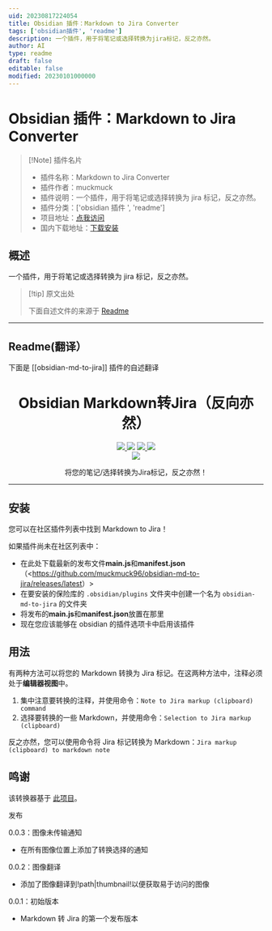 ```yaml
---
uid: 20230817224054
title: Obsidian 插件：Markdown to Jira Converter
tags: ['obsidian插件', 'readme']
description: 一个插件，用于将笔记或选择转换为jira标记，反之亦然。
author: AI
type: readme
draft: false
editable: false
modified: 20230101000000
---
```


# Obsidian 插件：Markdown to Jira Converter

> [!Note] 插件名片
> - 插件名称：Markdown to Jira Converter
> - 插件作者：muckmuck
> - 插件说明：一个插件，用于将笔记或选择转换为 jira 标记，反之亦然。
> - 插件分类：['obsidian 插件 ', 'readme']
> - 项目地址：[点我访问](https://github.com/muckmuck96/obsidian-md-to-jira)
> - 国内下载地址：[下载安装](https://pkmer.cn/products/plugin/pluginMarket/?obsidian-md-to-jira)

## 概述

一个插件，用于将笔记或选择转换为 jira 标记，反之亦然。

> [!tip] 原文出处
>
>下面自述文件的来源于 [Readme](https://ghproxy.net/https://raw.githubusercontent.com/muckmuck96/obsidian-md-to-jira/master/README.md)

---

## Readme(翻译）

下面是 [[obsidian-md-to-jira]] 插件的自述翻译

<h1 align="center">Obsidian Markdown转Jira（反向亦然）</h1>

<p align="center">
    <a href="https://github.com/muckmuck96/obsidian-md-to-jira/releases/latest">
		<img src="https://img.shields.io/github/manifest-json/v/muckmuck96/obsidian-md-to-jira?color=blue">
	</a>
    <img src="https://img.shields.io/github/release-date/muckmuck96/obsidian-md-to-jira">
	<a href="https://github.com/muckmuck96/obsidian-md-to-jira/blob/master/LICENSE">
		<img src="https://img.shields.io/github/license/muckmuck96/obsidian-md-to-jira">
	</a>
	<img src="https://img.shields.io/github/downloads/muckmuck96/obsidian-md-to-jira/total">
	<br>
	<a href="https://github.com/muckmuck96/obsidian-md-to-jira/issues">
		<img src="https://img.shields.io/github/issues/muckmuck96/obsidian-md-to-jira">
	</a>

</p>

<div align="center">
  将您的笔记/选择转换为Jira标记，反之亦然！
</div>


---

## 安装

您可以在社区插件列表中找到 Markdown to Jira！

如果插件尚未在社区列表中：

- 在此处下载最新的发布文件**main.js**和**manifest.json**（<<https://github.com/muckmuck96/obsidian-md-to-jira/releases/latest>）>
- 在要安装的保险库的 `.obsidian/plugins` 文件夹中创建一个名为 `obsidian-md-to-jira` 的文件夹
- 将发布的**main.js**和**manifest.json**放置在那里
- 现在您应该能够在 obsidian 的插件选项卡中启用该插件

## 用法

有两种方法可以将您的 Markdown 转换为 Jira 标记。在这两种方法中，注释必须处于**编辑器视图**中。

1. 集中注意要转换的注释，并使用命令：`Note to Jira markup (clipboard) command`
2. 选择要转换的一些 Markdown，并使用命令：`Selection to Jira markup (clipboard)`

反之亦然，您可以使用命令将 Jira 标记转换为 Markdown：`Jira markup (clipboard) to markdown note`

## 鸣谢

该转换器基于 [此项目](https://github.com/FokkeZB/J2M)。

发布

0.0.3：图像未传输通知

- 在所有图像位置上添加了转换选择的通知

0.0.2：图像翻译

- 添加了图像翻译到!path|thumbnail!以便获取易于访问的图像

0.0.1：初始版本

- Markdown 转 Jira 的第一个发布版本



